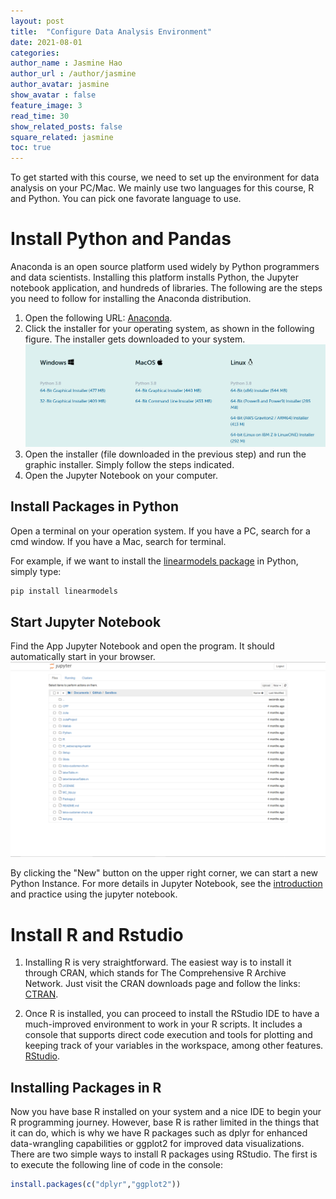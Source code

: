 ```yaml
---
layout: post
title:  "Configure Data Analysis Environment"
date: 2021-08-01
categories: 
author_name : Jasmine Hao
author_url : /author/jasmine
author_avatar: jasmine
show_avatar : false
feature_image: 3
read_time: 30
show_related_posts: false
square_related: jasmine
toc: true
---
```




To get started with this course, we need to set up the environment for data analysis on your PC/Mac.
We mainly use two languages for this course, R and Python. You can pick one favorate language to use. 


# Install Python and Pandas

Anaconda is an open source platform used widely by Python programmers and data scientists. Installing this platform installs Python, the Jupyter notebook application, and hundreds of libraries. 
The following are the steps you need to follow for installing the Anaconda distribution.
    
1. Open the following URL: [Anaconda](https://www.anaconda.com/products/individual).
2. Click the installer for your operating system, as shown in the following figure.
The installer gets downloaded to your system.
![Figure 1-1](img/W1/1.png)
3. Open the installer (file downloaded in the previous step) and run the graphic installer. Simply follow the steps indicated.
4. Open the Jupyter Notebook on your computer.

## Install Packages in Python

Open a terminal on your operation system. If you have a PC, search for a cmd window. If you have a Mac, search for terminal.

For example, if we want to install the [linearmodels package](https://bashtage.github.io/linearmodels/) in Python, simply type:
``` bash
pip install linearmodels
```

## Start Jupyter Notebook

Find the App Jupyter Notebook and open the program. It should automatically start in your browser. 
![](img/W1/2.png)

By clicking the "New" button on the upper right corner, we can start a new Python Instance. 
For more details in Jupyter Notebook, see the [introduction](https://jupyter-notebook-beginner-guide.readthedocs.io/en/latest/what_is_jupyter.html) and practice using the jupyter notebook.


# Install R and Rstudio

1. Installing R is very straightforward. The easiest way is to install it through CRAN, which stands for The Comprehensive R Archive Network. Just visit the CRAN downloads page and follow the links: [CTRAN](https://cran.r-project.org/).

2. Once R is installed, you can proceed to install the RStudio IDE to have a much-improved environment to work in your R scripts. It includes a console that supports direct code execution and tools for plotting and keeping track of your variables in the workspace, among other features. [RStudio](https://www.rstudio.com/products/rstudio/download/#download).

## Installing Packages in R
Now you have base R installed on your system and a nice IDE to begin your R programming journey. However, base R is rather limited in the things that it can do, which is why we have R packages such as dplyr for enhanced data-wrangling capabilities or ggplot2 for improved data visualizations. There are two simple ways to install R packages using RStudio. The first is to execute the following line of code in the console:

``` R
install.packages(c("dplyr","ggplot2"))
```